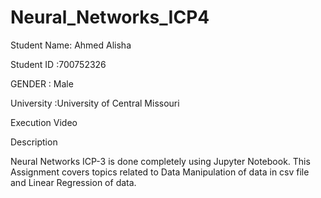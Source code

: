 # Neural_Networks_ICP4
Student Name: Ahmed Alisha

Student ID :700752326

GENDER : Male

University :University of Central Missouri

Execution Video



Description

Neural Networks ICP-3 is done completely using Jupyter Notebook. This Assignment covers topics related to Data Manipulation of data in csv file and Linear Regression of data.
